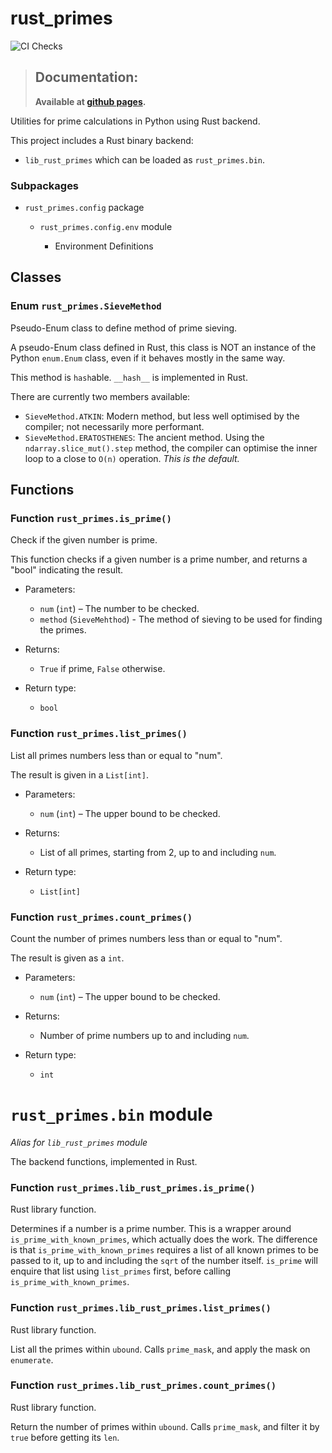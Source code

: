 # rust_primes

![CI Checks](https://github.com/denwong47/rust_primes/actions/workflows/CI.yml/badge.svg?branch=main)

> ## **Documentation**:
>
> **Available at [github pages](https://denwong47.github.io/rust_primes/).**

Utilities for prime calculations in Python using Rust backend.

This project includes a Rust binary backend:

* `lib_rust_primes` which can be loaded as `rust_primes.bin`.

### Subpackages

* `rust_primes.config` package

  * `rust_primes.config.env` module

    * Environment Definitions


## Classes

### Enum `rust_primes.SieveMethod`

Pseudo-Enum class to define method of prime sieving.

A pseudo-Enum class defined in Rust, this class is NOT an instance of the Python
`enum.Enum` class, even if it behaves mostly in the same way.

This method is `hash`able. `__hash__` is implemented in Rust.

There are currently two members available:

- `SieveMethod.ATKIN`: Modern method, but less well optimised by the compiler;
  not necessarily more performant.
- `SieveMethod.ERATOSTHENES`: The ancient method. Using the
  `ndarray.slice_mut().step` method, the compiler can optimise the inner loop
  to a close to ``O(n)`` operation. *This is the default.*


## Functions

### Function `rust_primes.is_prime()`

Check if the given number is prime.

This function checks if a given number is a prime number, and
returns a "bool" indicating the result.

- Parameters:
    - `num` (`int`) – The number to be checked.
    - `method` (`SieveMehthod`) - The method of sieving to be used for finding the
      primes.

- Returns:
    - `True` if prime, `False` otherwise.

- Return type:
    - `bool`

### Function `rust_primes.list_primes()`

List all primes numbers less than or equal to "num".

The result is given in a `List[int]`.

   - Parameters:
      - `num` (`int`) – The upper bound to be checked.

   - Returns:
      - List of all primes, starting from 2, up to and including `num`.

   - Return type:
      - `List[int]`

### Function `rust_primes.count_primes()`

Count the number of primes numbers less than or equal to "num".

The result is given as a `int`.

   - Parameters:
      - `num` (`int`) – The upper bound to be checked.

   - Returns:
      - Number of prime numbers up to and including `num`.

   - Return type:
      - `int`


# `rust_primes.bin` module

*Alias for `lib_rust_primes` module*

The backend functions, implemented in Rust.

### Function `rust_primes.lib_rust_primes.is_prime()`

   Rust library function.

   Determines if a number is a prime number. This is a wrapper around
   `is_prime_with_known_primes`, which actually does the work. The
   difference is that `is_prime_with_known_primes` requires a list of
   all known primes to be passed to it, up to and including the `sqrt`
   of the number itself. `is_prime` will enquire that list using
   `list_primes` first, before calling `is_prime_with_known_primes`.

### Function `rust_primes.lib_rust_primes.list_primes()`

   Rust library function.

   List all the primes within `ubound`. Calls `prime_mask`, and apply
   the mask on `enumerate`.

### Function `rust_primes.lib_rust_primes.count_primes()`

   Rust library function.

   Return the number of primes within `ubound`. Calls `prime_mask`,
   and filter it by `true` before getting its `len`.
